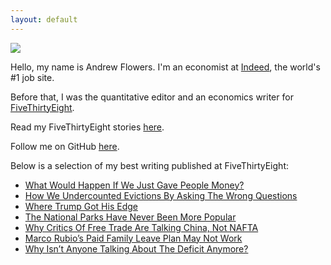 ```yaml
---
layout: default
---
```


![](/assets/arms-crossed-large.jpeg)

Hello, my name is Andrew Flowers. I'm an economist at [Indeed](https://www.indeed.com/), the world's #1 job site. 

Before that, I was the quantitative editor and an economics writer for [FiveThirtyEight](http://fivethirtyeight.com). 

Read my FiveThirtyEight stories [here](http://fivethirtyeight.com/contributors/andrew-flowers/). 

Follow me on GitHub [here](http://github.com/andrewflowers).

Below is a selection of my best writing published at FiveThirtyEight:

* [What Would Happen If We Just Gave People Money?](http://fivethirtyeight.com/features/universal-basic-income/)
* [How We Undercounted Evictions By Asking The Wrong Questions](https://fivethirtyeight.com/features/how-we-undercounted-evictions-by-asking-the-wrong-questions/)
* [Where Trump Got His Edge](http://fivethirtyeight.com/features/where-trump-got-his-edge/)
* [The National Parks Have Never Been More Popular](http://fivethirtyeight.com/features/the-national-parks-have-never-been-more-popular/)
* [Why Critics Of Free Trade Are Talking China, Not NAFTA](http://fivethirtyeight.com/features/why-critics-of-free-trade-are-talking-china-not-nafta/)
* [Marco Rubio’s Paid Family Leave Plan May Not Work](http://fivethirtyeight.com/features/marco-rubios-paid-family-leave-plan-may-not-work/)
* [Why Isn’t Anyone Talking About The Deficit Anymore?](http://fivethirtyeight.com/features/why-isnt-anyone-talking-about-the-deficit-anymore/)

